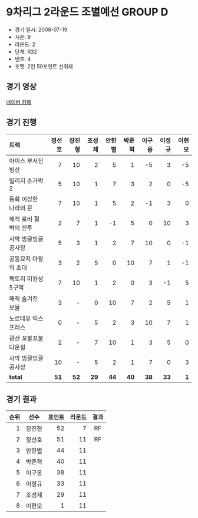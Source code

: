 # 9차리그 2라운드 조별예선 GROUP D

- 경기 일시: 2008-07-19
- 시즌: 9
- 라운드: 2
- 단계: R32
- 번호: 4
- 포맷: 2인 50포인트 선취제





## 경기 영상
[네이버 카페](https://cafe.naver.com/leaguekart/105)

## 경기 진행

| 트랙 | 정선호 | 장진형 | 조성제 | 안한별 | 박준혁 | 이구응 | 이정규 | 이현모 |
|:---|---:|---:|---:|---:|---:|---:|---:|---:|
| 아이스 부서진 빙산 | 7 | 10 | 2 | 5 | 1 | -5 | 3 | -5 |
| 빌리지 손가락 2 | 5 | 10 | 1 | 7 | 3 | 2 | 0 | -5 |
| 동화 이상한 나라의 문 | 7 | 10 | 1 | 5 | 2 | -1 | 3 | 0 |
| 해적 로비 절벽의 전투 | 2 | 7 | 1 | -1 | 5 | 0 | 10 | 3 |
| 사막 빙글빙글 공사장 | 5 | 3 | 1 | 2 | 7 | 10 | 0 | -1 |
| 공동묘지 마왕의 초대 | 3 | 2 | 5 | 0 | 10 | 7 | 1 | -1 |
| 팩토리 미완성 5구역 | 7 | 10 | 1 | 2 | 0 | 3 | -1 | 5 |
| 해적 숨겨진 보물 | 3 | - | 0 | 10 | 7 | 2 | 5 | 1 |
| 노르테유 익스프레스 | 0 | - | 5 | 2 | 3 | 10 | 7 | 1 |
| 광산 꼬불꼬불 다운힐 | 2 | - | 7 | 10 | 1 | 3 | 5 | 0 |
| 사막 빙글빙글 공사장 | 10 | - | 5 | 2 | 1 | 7 | 0 | 3 |
| __total__ | __51__ | __52__ | __29__ | __44__ | __40__ | __38__ | __33__ | __1__ |




## 경기 결과

| 순위 | 선수 | 포인트 | 라운드 | 결과 |
|---:|:---:|---:|---:|:---:|
| 1 | 장진형 | 52 | 7 | RF |
| 2 | 정선호 | 51 | 11 | RF |
| 3 | 안한별 | 44 | 11 |  |
| 4 | 박준혁 | 40 | 11 |  |
| 5 | 이구응 | 38 | 11 |  |
| 6 | 이정규 | 33 | 11 |  |
| 7 | 조성제 | 29 | 11 |  |
| 8 | 이현모 | 1 | 11 |  |

